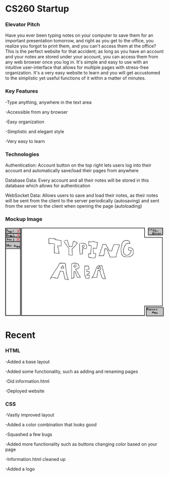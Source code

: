 # CS260 Startup
### Elevator Pitch
Have you ever been typing notes on your computer to save them for an important presentation tomorrow, and right as you get to the office, you realize you forgot to print them, and you can't access them at the office? This is the perfect website for that accident; as long as you have an account and your notes are stored under your account, you can access them from any web browser once you log in. It's simple and easy to use with an intuitive user-interface that allows for multiple pages with stress-free organization. It's a very easy website to learn and you will get accustomed to the simplistic yet useful functions of it within a matter of minutes.

### Key Features
-Type anything, anywhere in the text area

-Accessible from any browser

-Easy organization

-Simplistic and elegant style

-Very easy to learn

### Technologies 
Authentication: Account button on the top right lets users log into their account and automatically save/load their pages from anywhere

Database Data: Every account and all their notes will be stored in this database which allows for authentication

WebSocket Data: Allows users to save and load their notes, as their notes will be sent from the client to the server periodically (autosaving) and sent from the server to the client when opening the page (autoloading)

### Mockup Image
![Mockup image of the website](https://github.com/MojoDallin/startup/blob/main/mockup.png)


# Recent
### HTML
-Added a base layout

-Added some functionality, such as adding and renaming pages

-Did information.html

-Deployed website


### CSS
-Vastly improved layout

-Added a color combination that looks good


-Squashed a few bugs

-Added more functionality such as buttons changing color based on your page

-Information.html cleaned up

-Added a logo
